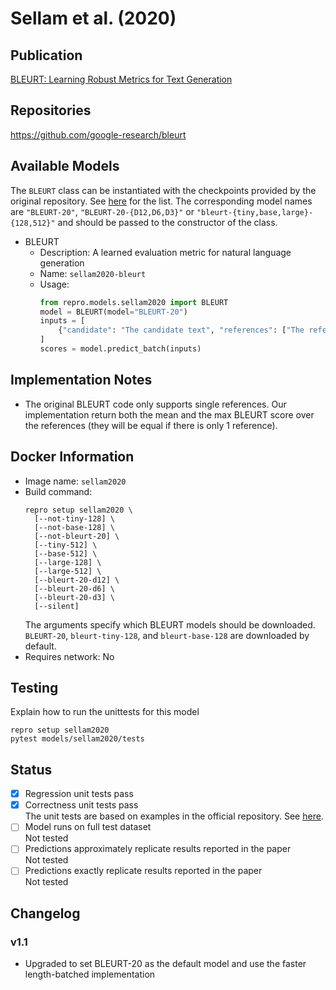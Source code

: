 # Sellam et al. (2020)

## Publication
[BLEURT: Learning Robust Metrics for Text Generation](https://arxiv.org/abs/2004.04696)

## Repositories
https://github.com/google-research/bleurt

## Available Models
The `BLEURT` class can be instantiated with the checkpoints provided by the original repository.
See [here](https://github.com/google-research/bleurt/blob/master/checkpoints.md) for the list.
The corresponding model names are `"BLEURT-20"`, `"BLEURT-20-{D12,D6,D3}"` or `"bleurt-{tiny,base,large}-{128,512}"` and should be passed to the constructor of the class.

- BLEURT
  - Description: A learned evaluation metric for natural language generation
  - Name: `sellam2020-bleurt`
  - Usage:
    ```python
    from repro.models.sellam2020 import BLEURT
    model = BLEURT(model="BLEURT-20")
    inputs = [
        {"candidate": "The candidate text", "references": ["The reference", "The other reference"]}
    ]
    scores = model.predict_batch(inputs)
    ```
    
## Implementation Notes
- The original BLEURT code only supports single references.
Our implementation return both the mean and the max BLEURT score over the references (they will be equal if there is only 1 reference).
    
## Docker Information
- Image name: `sellam2020`
- Build command:
  ```shell script
  repro setup sellam2020 \
    [--not-tiny-128] \
    [--not-base-128] \
    [--not-bleurt-20] \
    [--tiny-512] \
    [--base-512] \
    [--large-128] \
    [--large-512] \
    [--bleurt-20-d12] \
    [--bleurt-20-d6] \
    [--bleurt-20-d3] \
    [--silent]
  ```
  The arguments specify which BLEURT models should be downloaded.
  `BLEURT-20`, `bleurt-tiny-128`, and `bleurt-base-128` are downloaded by default.
- Requires network: No
  
## Testing
Explain how to run the unittests for this model
```shell script
repro setup sellam2020
pytest models/sellam2020/tests
```

## Status
- [x] Regression unit tests pass  
- [x] Correctness unit tests pass  
The unit tests are based on examples in the official repository.
See [here](https://github.com/danieldeutsch/repro/actions/runs/1102526377).
- [ ] Model runs on full test dataset  
Not tested
- [ ] Predictions approximately replicate results reported in the paper  
Not tested
- [ ] Predictions exactly replicate results reported in the paper  
Not tested

## Changelog
### v1.1
- Upgraded to set BLEURT-20 as the default model and use the faster length-batched implementation
